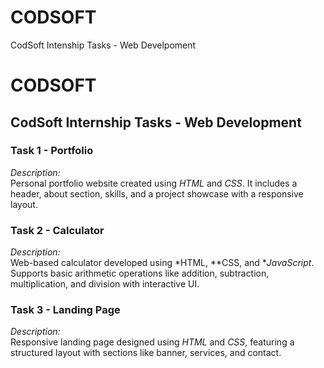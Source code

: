 # CODSOFT
CodSoft Intenship Tasks - Web Develpoment
# CODSOFT

## CodSoft Internship Tasks - Web Development

### Task 1 - Portfolio  
*Description:*  
Personal portfolio website created using *HTML* and *CSS*. It includes a header, about section, skills, and a project showcase with a responsive layout.

### Task 2 - Calculator  
*Description:*  
Web-based calculator developed using *HTML, **CSS, and **JavaScript*. Supports basic arithmetic operations like addition, subtraction, multiplication, and division with interactive UI.

### Task 3 - Landing Page  
*Description:*  
Responsive landing page designed using *HTML* and *CSS*, featuring a structured layout with sections like banner, services, and contact.
